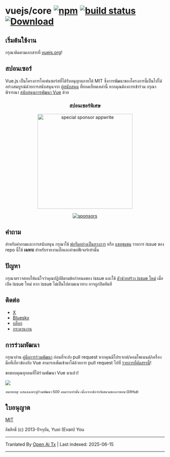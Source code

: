 # vuejs/core [![npm](https://img.shields.io/npm/v/vue.svg)](https://www.npmjs.com/package/vue) [![build status](https://github.com/vuejs/core/actions/workflows/ci.yml/badge.svg?branch=main)](https://github.com/vuejs/core/actions/workflows/ci.yml) [![Download](https://img.shields.io/npm/dm/vue)](https://www.npmjs.com/package/vue)

## เริ่มต้นใช้งาน

กรุณาติดตามเอกสารที่ [vuejs.org](https://vuejs.org/)!

## สปอนเซอร์

Vue.js เป็นโครงการโอเพ่นซอร์สที่ได้รับอนุญาตภายใต้ MIT ซึ่งการพัฒนาของโครงการนี้เป็นไปได้อย่างสมบูรณ์ด้วยการสนับสนุนจาก [ผู้สนับสนุน](https://github.com/vuejs/core/blob/main/BACKERS.md) ที่ยอดเยี่ยมเหล่านี้ หากคุณต้องการเข้าร่วม กรุณาพิจารณา [สนับสนุนการพัฒนา Vue](https://vuejs.org/sponsor/) ด้วย

<p align="center">
  <h3 align="center">สปอนเซอร์พิเศษ</h3>
</p>

<p align="center">
  <a target="_blank" href="https://github.com/appwrite/appwrite">
  <img alt="special sponsor appwrite" src="https://sponsors.vuejs.org/images/appwrite.svg" width="300">
  </a>
</p>

<p align="center">
  <a target="_blank" href="https://vuejs.org/sponsor/#current-sponsors">
    <img alt="sponsors" src="https://sponsors.vuejs.org/sponsors.svg?v3">
  </a>
</p>

## คำถาม

สำหรับคำถามและการสนับสนุน กรุณาใช้ [ฟอรั่มอย่างเป็นทางการ](https://forum.vuejs.org) หรือ [แชทชุมชน](https://chat.vuejs.org/) รายการ issue ของ repo นี้ใช้ **เฉพาะ** สำหรับรายงานบั๊กและคำขอฟีเจอร์เท่านั้น

## ปัญหา

กรุณาตรวจสอบให้แน่ใจว่าคุณปฏิบัติตามข้อกำหนดของ issue และใช้ [ตัวช่วยสร้าง issue ใหม่](https://new-issue.vuejs.org/) เมื่อเปิด issue ใหม่ หาก issue ไม่เป็นไปตามแนวทาง อาจถูกปิดทันที

## ติดต่อ

- [X](https://x.com/vuejs)
- [Bluesky](https://bsky.app/profile/vuejs.org)
- [บล็อก](https://blog.vuejs.org/)
- [กระดานงาน](https://vuejobs.com/?ref=vuejs)

## การร่วมพัฒนา

กรุณาอ่าน [คู่มือการร่วมพัฒนา](https://github.com/vuejs/core/blob/main/.github/contributing.md) ก่อนที่จะส่ง pull request หากคุณมีโปรเจกต์/คอมโพเนนต์/เครื่องมือที่เกี่ยวข้องกับ Vue สามารถเพิ่มเข้ามาได้ด้วยการ pull request ไปที่ [รายการที่คัดสรรนี้](https://github.com/vuejs/awesome-vue)!

ขอขอบคุณทุกคนที่ได้ร่วมพัฒนา Vue มาแล้ว!

<a href="https://github.com/vuejs/core/graphs/contributors"><img src="https://opencollective.com/vuejs/contributors.svg?width=890&limit=500" /></a>

<sub>_หมายเหตุ: แสดงเฉพาะผู้ร่วมพัฒนา 500 คนแรกเท่านั้น เนื่องจากข้อจำกัดขนาดของภาพบน GitHub_</sub>

## ใบอนุญาต

[MIT](https://opensource.org/licenses/MIT)

ลิขสิทธิ์ (c) 2013-ปัจจุบัน, Yuxi (Evan) You

---

Tranlated By [Open Ai Tx](https://github.com/OpenAiTx/OpenAiTx) | Last indexed: 2025-06-15

---